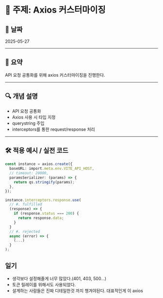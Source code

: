 # 📌 주제: Axios 커스터마이징

## 📅 날짜

2025-05-27

---

## 🧠 요약

API 요청 공통화를 위해 axios 커스터마이징을 진행한다.

---

## 🔍 개념 설명

- API 요청 공통화
- Axios 사용 시 타입 지정
- querystring 주입
- interceptors를 통한 request/response 처리

---

## 🛠 적용 예시 / 실전 코드

```typescript
const instance = axios.create({
  baseURL: import.meta.env.VITE_API_HOST,
  // timeout: 20000,
  paramsSerializer: (params) => {
    return qs.stringify(params);
  },
});

instance.interceptors.response.use(
  // #. fulfilled
  (response) => {
    if (response.status === 200) {
      return response.data;
    }
  }
  // #. rejected
  async (error) => {
    (...)
  }
);
```

## 일기

- 생각보다 설정해줄게 너무 많았다.(401, 403, 500...)
- 토큰 릴레이를 위해서도 사용되었다.
- 설계하는 사람들은 진짜 디테일한것 까지 챙겨야된다. 대표적인게 이 axios
